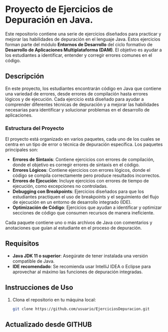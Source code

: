 # Proyecto de Ejercicios de Depuración en Java.

Este repositorio contiene una serie de ejercicios diseñados para practicar y mejorar las habilidades de depuración en el lenguaje Java. Estos ejercicios forman parte del módulo **Entornos de Desarrollo** del ciclo formativo de **Desarrollo de Aplicaciones Multiplataforma (DAM)**. El objetivo es ayudar a los estudiantes a identificar, entender y corregir errores comunes en el código.

## Descripción

En este proyecto, los estudiantes encontrarán código en Java que contiene una variedad de errores, desde errores de compilación hasta errores lógicos y de ejecución. Cada ejercicio está diseñado para ayudar a comprender diferentes técnicas de depuración y a mejorar las habilidades necesarias para identificar y solucionar problemas en el desarrollo de aplicaciones.

### Estructura del Proyecto

El proyecto está organizado en varios paquetes, cada uno de los cuales se centra en un tipo de error o técnica de depuración específica. Los paquetes principales son:

- **Errores de Sintaxis**: Contiene ejercicios con errores de compilación, donde el objetivo es corregir errores de sintaxis en el código.
- **Errores Lógicos**: Contiene ejercicios con errores lógicos, donde el código se compila correctamente pero produce resultados incorrectos.
- **Errores de Ejecución**: Incluye ejercicios con errores de tiempo de ejecución, como excepciones no controladas.
- **Debugging con Breakpoints**: Ejercicios diseñados para que los estudiantes practiquen el uso de breakpoints y el seguimiento del flujo de ejecución en un entorno de desarrollo integrado (IDE).
- **Optimización de Código**: Ejercicios que ayudan a identificar y optimizar secciones de código que consumen recursos de manera ineficiente.

Cada paquete contiene uno o más archivos de Java con comentarios y anotaciones que guían al estudiante en el proceso de depuración.

## Requisitos

- **Java JDK 11 o superior**: Asegúrate de tener instalada una versión compatible de Java.
- **IDE recomendado**: Se recomienda usar IntelliJ IDEA o Eclipse para aprovechar al máximo las funciones de depuración integradas.
  
## Instrucciones de Uso

1. Clona el repositorio en tu máquina local:
   ```bash
   git clone https://github.com/usuario/EjerciciosDepuracion.git

## Actualizado desde GITHUB
